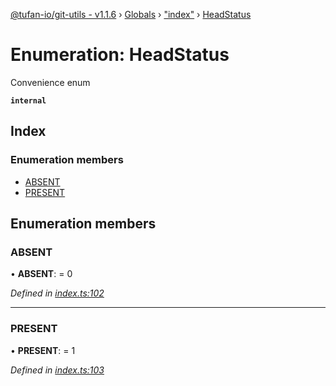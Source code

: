 [@tufan-io/git-utils - v1.1.6](../README.md) › [Globals](../globals.md) › ["index"](../modules/_index_.md) › [HeadStatus](_index_.headstatus.md)

# Enumeration: HeadStatus

Convenience enum

**`internal`** 

## Index

### Enumeration members

* [ABSENT](_index_.headstatus.md#absent)
* [PRESENT](_index_.headstatus.md#present)

## Enumeration members

###  ABSENT

• **ABSENT**: = 0

*Defined in [index.ts:102](https://github.com/tufan-io/git-utils/blob/bf8fcea/src/index.ts#L102)*

___

###  PRESENT

• **PRESENT**: = 1

*Defined in [index.ts:103](https://github.com/tufan-io/git-utils/blob/bf8fcea/src/index.ts#L103)*
